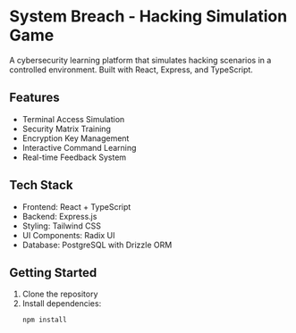 # System Breach - Hacking Simulation Game

A cybersecurity learning platform that simulates hacking scenarios in a controlled environment. Built with React, Express, and TypeScript.

## Features

- Terminal Access Simulation
- Security Matrix Training
- Encryption Key Management
- Interactive Command Learning
- Real-time Feedback System

## Tech Stack

- Frontend: React + TypeScript
- Backend: Express.js
- Styling: Tailwind CSS
- UI Components: Radix UI
- Database: PostgreSQL with Drizzle ORM

## Getting Started

1. Clone the repository
2. Install dependencies:
   ```bash
   npm install
